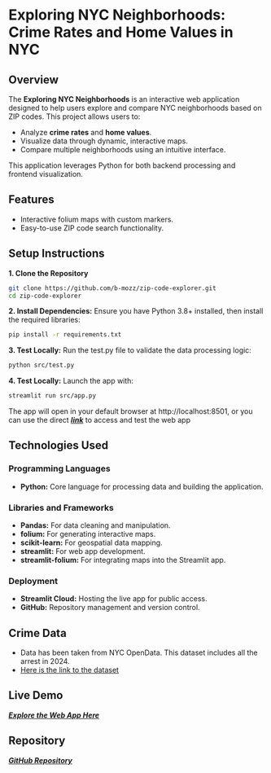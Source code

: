 # Exploring NYC Neighborhoods: Crime Rates and Home Values in NYC

## Overview
The **Exploring NYC Neighborhoods** is an interactive web application designed to help users explore and compare NYC neighborhoods based on ZIP codes. This project allows users to:
- Analyze **crime rates** and **home values**.
- Visualize data through dynamic, interactive maps.
- Compare multiple neighborhoods using an intuitive interface.

This application leverages Python for both backend processing and frontend visualization.

## Features
- Interactive folium maps with custom markers.
- Easy-to-use ZIP code search functionality.


    
    

## **Setup Instructions**

 **1. Clone the Repository**
```bash
git clone https://github.com/b-mozz/zip-code-explorer.git
cd zip-code-explorer
```
**2. Install Dependencies:**
Ensure you have Python 3.8+ installed, then install the required libraries:
```bash
pip install -r requirements.txt
```
**3. Test Locally:**
Run the test.py file to validate the data processing logic:
```bash
python src/test.py
```
**4. Test Locally:**
Launch the app with:
```bash
streamlit run src/app.py
```
The app will open in your default browser at http://localhost:8501, or you can use the direct [***link***](https://zip-code-explorer-nyc.streamlit.app/) to access and test the web app

## Technologies Used
### Programming Languages
- **Python:**  Core language for processing data and building the application.
### Libraries and Frameworks
- **Pandas:** For data cleaning and manipulation.
- **folium:** For generating interactive maps.
- **scikit-learn:**  For geospatial data mapping.
- **streamlit:**  For web app development.
- **streamlit-folium:** For integrating maps into the Streamlit app.

### Deployment
- **Streamlit Cloud:**  Hosting the live app for public access.
- **GitHub:**  Repository management and version control.

## Crime Data
- Data has been taken from NYC OpenData. This dataset includes all the arrest in 2024.
- [Here is the link to the dataset](https://data.cityofnewyork.us/Public-Safety/NYPD-Arrest-Data-Year-to-Date-/uip8-fykc/about_data)



## Live Demo
[***Explore the Web App Here***](https://zip-code-explorer-nyc.streamlit.app/)

## Repository
[***GitHub Repository***](https://github.com/b-mozz/zip-code-explorer)
